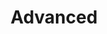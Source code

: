 ---
title: Advanced
show_read_time: false
show_toc: false
canonical_url: 'https://docs.projectcalico.org/v3.5/reference/advanced//index'
---